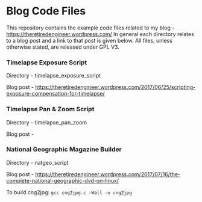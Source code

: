 # Blog Code Files

This repository contains the example code files related to my blog - https://theretiredengineer.wordpress.com/ In general each directory relates to a blog post and a link to that post is given below. All files, unless otherwise stated, are released under GPL V3.

### Timelapse Exposure Script

Directory - timelapse_exposure_script

Blog post - https://theretiredengineer.wordpress.com/2017/06/25/scripting-exposure-compensation-for-timelapse/

### Timelapse Pan & Zoom Script

Directory - timelapse_pan_zoom

Blog post -

### National Geographic Magazine Builder

Directory - natgeo_script

Blog post - https://theretiredengineer.wordpress.com/2017/07/16/the-complete-national-geographic-dvd-on-linux/

To build cng2jpg: `gcc cng2jpg.c -Wall -o cng2jpg`
